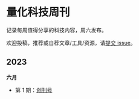 量化科技周刊
====

记录每周值得分享的科技内容，周六发布。

欢迎投稿，推荐或自荐文章/工具/资源，请[提交 issue](https://github.com/Midtown-Innovation/quantech-weekly/issues)。

## 2023

**六月**

- 第 1 期：[创刊号](docs/issue-1.md)
